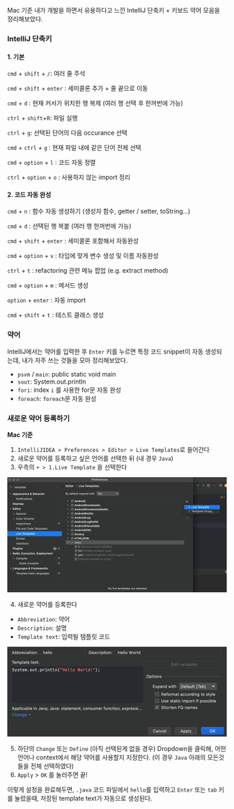 Mac 기준 내가 개발을 하면서 유용하다고 느낀 IntelliJ 단축키 + 키보드 약어 모음을 정리해보았다.

### IntelliJ 단축키

#### 1. 기본
`cmd` + `shift` + `/`: 여러 줄 주석

`cmd` + `shift` + `enter` : 세미콜론 추가 + 줄 끝으로 이동

`cmd` + `d` : 현재 커서가 위치한 행 복제 (여러 행 선택 후 한꺼번에 가능)

`ctrl` + `shift`+`R`: 파일 실행

`ctrl` + `g`: 선택된 단어의 다음 occurance 선택

`cmd` + `ctrl` + `g` : 현재 파일 내에 같은 단어 전체 선택

`cmd` + `option` + `l` : 코드 자동 정렬

`ctrl` + `option` + `o` : 사용하지 않는 import 정리


#### 2. 코드 자동 완성

`cmd` + `n` : 함수 자동 생성하기 (생성자 함수, getter / setter, toString...)

`cmd` + `d` : 선택된 행 복붙 (여러 행 한꺼번에 가능)

`cmd` + `shift` + `enter` : 세미콜론 포함해서 자동완성

`cmd` + `option` + `v` : 타입에 맞게 변수 생성 및 이름 자동완성

`ctrl` + `t` : refactoring 관련 메뉴 팝업 (e.g. extract method)

`cmd` + `option` + `m` : 메서드 생성

`option` + `enter` : 자동 import

`cmd` + `shift` + `t` : 테스트 클래스 생성



### 약어
IntelliJ에서는 약어를 입력한 후 `Enter` 키를 누르면 특정 코드 snippet이 자동 생성되는데, 내가 자주 쓰는 것들을 모아 정리해보았다.
- `psvm` / `main`: public static void main
- `sout`: System.out.println
- `fori`: index `i` 를 사용한 for문 자동 완성
- `foreach`: `foreach`문 자동 완성 


### 새로운 약어 등록하기
**Mac 기준**
1. `IntelliJIDEA > Preferences > Editor > Live Templates`로 들어간다
2. 새로운 약어를 등록하고 싶은 언어를 선택한 뒤 (내 경우 `Java`)
3. 우측의 `+ > 1.Live Template` 을 선택한다


![](assets/IntelliJ-Shortcut.png)

4. 새로운 약어를 등록한다
- `Abbreviation`: 약어
- `Description`: 설명
- `Template text`: 입력될 템플릿 코드

![](assets/live-template.png)

5. 하단의 `Change` 또는 `Define` (아직 선택된게 없을 경우) Dropdown을 클릭해, 어떤 언어나 context에서 해당 약어를 사용할지 지정한다. (이 경우 `Java` 아래의 모든것들을 전체 선택하였다)
6. `Apply` > `OK` 를 눌러주면 끝!

이렇게 설정을 완료해두면, `.java` 코드 파일에서 `hello`를 입력하고 `Enter` 또는 `tab` 키를 눌렀을때, 저장된 template text가 자동으로 생성된다.